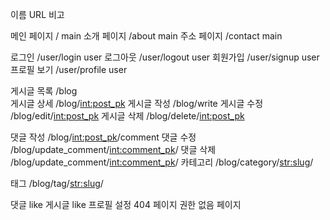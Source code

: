 이름            URL             비고

메인 페이지      /               main
소개 페이지      /about          main
주소 페이지       /contact       main

로그인          /user/login        user
로그아웃        /user/logout        user
회원가입        /user/signup        user
프로필 보기     /user/profile       user

게시글 목록     /blog  
게시글 상세     /blog/<int:post_pk>
게시글 작성     /blog/write
게시글 수정     /blog/edit/<int:post_pk>
게시글 삭제     /blog/delete/<int:post_pk>

댓글 작성       /blog/<int:post_pk>/comment
댓글 수정       /blog/update_comment/<int:comment_pk>/
댓글 삭제       /blog/update_comment/<int:comment_pk>/
카테고리        /blog/category/<str:slug>/

태그            /blog/tag/<str:slug>/

댓글 like
게시글 like
프로필 설정
404 페이지
권한 없음 페이지

